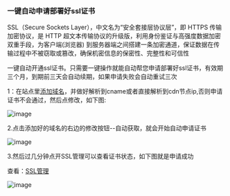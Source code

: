 ### 一键自动申请部署好ssl证书

SSL（Secure Sockets Layer），中文名为“安全套接层协议层”，即 HTTPS 传输加密协议，是 HTTP 超文本传输协议的升级版，利用身份鉴证与高强度数据加密双重手段，为客户端(浏览器) 到服务器端之间搭建一条加密通道，保证数据在传输过程中不被窃取或篡改，确保机密信息的保密性、完整性和可信性

一键自动开通ssl证书。只需要一键操作就能自动帮您申请部署好ssl证书，有效期三个月，到期前三天会自动续期，如果申请失败会自动重试三次

1：在站点里[添加域名](/SharkCdnDoc/CDN管理/站点列表/添加域名.md)，并做好解析到cname或者直接解析到cdn节点ip,否则申请证书不会通过，然后点修改，如下图:

![image](https://user-images.githubusercontent.com/90588289/135224442-5c0888ef-4c50-4ad9-ad4d-a017648e978b.png)

2.点击添加好的域名的右边的修改按钮--自动获取，就会开始自动申请证书

![image](https://user-images.githubusercontent.com/90588289/133742058-1f6a9513-ae1f-4138-9fba-1d9df0c95a9f.png)

3.然后过几分钟点开SSL管理可以查看证书状态，如下图就是申请成功

查看：[SSL管理](/SharkCdnDoc/CDN管理/SSL管理/SSL管理.md)

![image](https://user-images.githubusercontent.com/90588289/133742072-8292f24d-9de1-4e01-b00e-7673f74d2595.png)
